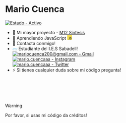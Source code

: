 # Mario Cuenca
[![Estado - Activo](https://img.shields.io/badge/Estado-Activo-brightgreen)](https://www.instagram.com/mario.cuencaaa/)

- 🔭 Mi mayor proyecto - [M12 Síntesis](https://github.com/MarioCuenca22/Sintesis-M12)
- 🌱 Aprendiendo JavaScript <img src="https://github.com/MarioCuenca22/MarioCuenca22/blob/main/JavaScript.jpeg" alt="" title="js" width="15"/>
- 📮 Contacta conmigo!   
- <img src="https://github.com/MarioCuenca22/MarioCuenca22/blob/main/Ies.png" alt="" title="js" width="15"/> Estudiante del I.E.S Sabadell!  
[![mariocuenca200@gmail.com - Gmail](https://img.shields.io/badge/mariocuenca200%40gmail.com-Gmail-red?logo=gmail)](https://)           
[![mario.cuencaaa - Instagram](https://img.shields.io/badge/mario.cuencaaa-Instagram-FF33C7?logo=instagram)](https://www.instagram.com/mario.cuencaaa/)                 
[![mario.cuencaaa - Twitter](https://img.shields.io/badge/mario.cuencaaa-Twitter-33AFFF?logo=twitter)](https://twitter.com/Mariocuencaaa)
- ⚡ Si tienes cualquier duda sobre mi código pregunta!
# ⠀
> [!WARNING]  
> Por favor, si usas mi código da créditos!
